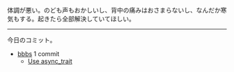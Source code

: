 体調が悪い。のども声もおかしいし、背中の痛みはおさまらないし、なんだか寒気もする。起きたら全部解決していてほしい。

---

今日のコミット。

- [bbbs](https://github.com/bouzuya/bbbs) 1 commit
  - [Use async_trait](https://github.com/bouzuya/bbbs/commit/6ce29512c5e70c9df1b3861c6287c6ebf125cc98)

